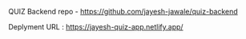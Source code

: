 QUIZ Backend repo - https://github.com/jayesh-jawale/quiz-backend

Deplyment URL : https://jayesh-quiz-app.netlify.app/

